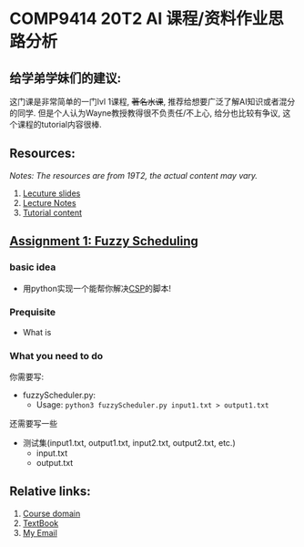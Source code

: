 # COMP9414 20T2 AI 课程/资料作业思路分析


## 给学弟学妹们的建议:  
这门课是非常简单的一门lvl 1课程, <del>著名水课</del>, 推荐给想要广泛了解AI知识或者混分的同学. 但是个人认为Wayne教授教得很不负责任/不上心, 给分也比较有争议, 这个课程的tutorial内容很棒.



## Resources:
*Notes: The resources are from 19T2, the actual content may vary.*
1. [Lecuture slides](https://github.com/lrlrlrlr/COMP9414_20T2/tree/master/lecture%20slides)
1. [Lecture Notes](https://github.com/lrlrlrlr/COMP9414_20T2/blob/master/COMP9414_NOTE.zip)
1. [Tutorial content](https://github.com/lrlrlrlr/COMP9414_20T2/blob/master/COMP9414_tutorials.zip)  


## [Assignment 1: Fuzzy Scheduling](ass1/20T2_assignment1.pdf)
### basic idea
 - 用python实现一个能帮你解决[CSP](https://zh.wikipedia.org/wiki/%E7%BA%A6%E6%9D%9F%E8%A1%A5%E5%81%BF%E9%97%AE%E9%A2%98)的脚本!


### Prequisite
 - What is 


### What you need to do
你需要写:
 - fuzzyScheduler.py: 
    - Usage: `python3 fuzzyScheduler.py input1.txt > output1.txt`
   
还需要写一些  
 - 测试集(input1.txt, output1.txt, input2.txt, output2.txt, etc.)
    - input.txt
    - output.txt
          
        
        







## Relative links:

1. [Course domain](https://www.cse.unsw.edu.au/~cs9414/)
1. [TextBook](https://artint.info/2e/online.html)
1. [My Email](mailto:ruili.info@gmail.com)






